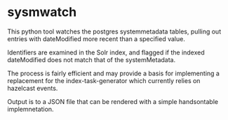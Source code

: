 # sysmwatch

This python tool watches the postgres systemmetadata tables, pulling out entries
with dateModified more recent than a specified value.

Identifiers are examined in the Solr index, and flagged if the indexed dateModified 
does not match that of the systemMetadata.

The process is fairly efficient and may provide a basis for implementing
a replacement for the index-task-generator which currently relies on hazelcast events.

Output is to a JSON file that can be rendered with a simple handsontable implemnetation.